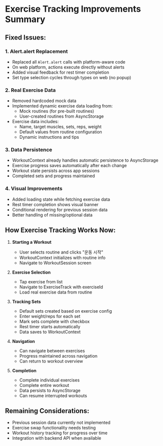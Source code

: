 # Exercise Tracking Improvements Summary

## Fixed Issues:

### 1. Alert.alert Replacement
- Replaced all `Alert.alert` calls with platform-aware code
- On web platform, actions execute directly without alerts
- Added visual feedback for rest timer completion
- Set type selection cycles through types on web (no popup)

### 2. Real Exercise Data
- Removed hardcoded mock data
- Implemented dynamic exercise data loading from:
  - Mock routines (for pre-built routines)
  - User-created routines from AsyncStorage
- Exercise data includes:
  - Name, target muscles, sets, reps, weight
  - Default values from routine configuration
  - Dynamic instructions and tips

### 3. Data Persistence
- WorkoutContext already handles automatic persistence to AsyncStorage
- Exercise progress saves automatically after each change
- Workout state persists across app sessions
- Completed sets and progress maintained

### 4. Visual Improvements
- Added loading state while fetching exercise data
- Rest timer completion shows visual banner
- Conditional rendering for previous session data
- Better handling of missing/optional data

## How Exercise Tracking Works Now:

1. **Starting a Workout**
   - User selects routine and clicks "운동 시작"
   - WorkoutContext initializes with routine info
   - Navigate to WorkoutSession screen

2. **Exercise Selection**
   - Tap exercise from list
   - Navigate to ExerciseTrack with exerciseId
   - Load real exercise data from routine

3. **Tracking Sets**
   - Default sets created based on exercise config
   - Enter weight/reps for each set
   - Mark sets complete with checkbox
   - Rest timer starts automatically
   - Data saves to WorkoutContext

4. **Navigation**
   - Can navigate between exercises
   - Progress maintained across navigation
   - Can return to workout overview

5. **Completion**
   - Complete individual exercises
   - Complete entire workout
   - Data persists to AsyncStorage
   - Can resume interrupted workouts

## Remaining Considerations:
- Previous session data currently not implemented
- Exercise swap functionality needs testing
- Workout history tracking for progress over time
- Integration with backend API when available